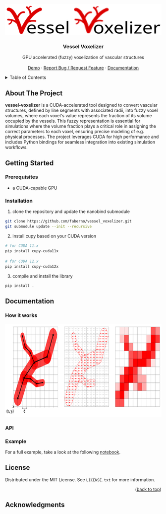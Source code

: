 
<a id="readme-top"></a>
<!--
README Template from: https://github.com/othneildrew/Best-README-Template
-->

<!-- PROJECT LOGO -->
<br />
<div align="center">
  <a>
    <img src="https://github.com/faberno/vessel_voxelizer/blob/main/files/logo.svg" alt="Logo" width="1000" height="100">
  </a>

  <h3 align="center">Vessel Voxelizer</h3>

  <p align="center">
    GPU accelerated (fuzzy) voxelization of vascular structures
    <br /><br />
    <a href="example/example.ipynb">Demo</a>
    ·
    <a href="https://github.com/faberno/vessel_voxelizer/issues">Report Bug / Request Feature</a>
    ·
    <a href="https://github.com/faberno/vessel_voxelizer/issues">Documentation</a>
  </p>
</div>



<!-- TABLE OF CONTENTS -->
<details>
  <summary>Table of Contents</summary>
  <ol>
    <li>
      <a href="#about-the-project">About The Project</a>
    </li>
    <li>
      <a href="#getting-started">Getting Started</a>
      <ul>
        <li><a href="#prerequisites">Prerequisites</a></li>
        <li><a href="#installation">Installation</a></li>
      </ul>
    </li>
    <li>
      <a href="#documentation">Documentation</a>
      <ul>
        <li><a href="#how it works">How it works</a></li>
        <li><a href="#API">Installation</a></li>
        <li><a href="#API">Example</a></li>
      </ul>
    </li>
    <li><a href="#license">License</a></li>
    <li><a href="#acknowledgments">Acknowledgments</a></li>
  </ol>
</details>



<!-- ABOUT THE PROJECT -->
## About The Project
**vessel-voxelizer** is a CUDA-accelerated tool designed to convert vascular structures, defined by line segments with associated radii, into fuzzy voxel volumes, where
each voxel's value represents the fraction of its volume occupied by the vessels. This fuzzy representation is essential for simulations where the volume fraction plays 
a critical role in assigning the correct parameters to each voxel, ensuring precise modeling of e.g. physical processes. 
The project leverages CUDA for high performance and includes Python bindings for seamless integration into existing simulation workflows.

<!-- GETTING STARTED -->
## Getting Started

### Prerequisites
- a CUDA-capable GPU

### Installation
1) clone the repository and update the nanobind submodule
```bash
git clone https://github.com/faberno/vessel_voxelizer.git
git submodule update --init --recursive
```
2) install cupy based on your CUDA version
```bash
# for CUDA 11.x
pip install cupy-cuda11x

# for CUDA 12.x
pip install cupy-cuda12x
```
3) compile and install the library
```bash
pip install .
```

<!-- USAGE EXAMPLES -->
## Documentation

### How it works

<div align="center">
  <a>
    <img src="files/howitworks.svg" alt="how_it_works" height="300">
  </a>
</div>


### API

### Example
For a full example, take a look at the following [notebook](example/example.ipynb).

<!-- LICENSE -->
## License

Distributed under the MIT License. See `LICENSE.txt` for more information.

<p align="right">(<a href="#readme-top">back to top</a>)</p>


<!-- ACKNOWLEDGMENTS -->
## Acknowledgments


